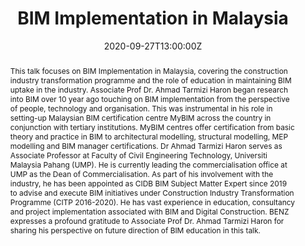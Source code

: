 ---
title: BIM Implementation in Malaysia

event: BENZ Talks
event_url: https://www.youtube.com/watch?v=uCoAt2kqWPQ&t=1s

location: Auckland Central
address:
  street: 20 Symonds Street
  city: Auckland
  region: Auckland
  postcode: '1010'
  country: New Zealand

summary: This talk focuses on BIM Implementation in Malaysia, covering the construction industry transformation programme and the role of education in maintaining BIM uptake in the industry.
abstract: 'This talk focuses on BIM Implementation in Malaysia, covering the construction industry transformation programme and the role of education in maintaining BIM uptake in the industry. Associate Prof Dr. Ahmad Tarmizi Haron began research into BIM over 10 year ago touching on BIM implementation from the perspective of people, technology and organisation. This was instrumental in his role in setting-up Malaysian BIM certification centre MyBIM across the country in conjunction with tertiary institutions. MyBIM centres offer certification from basic theory and practice in BIM to architectural modelling, structural modelling, MEP modelling and BIM manager certifications. Dr Ahmad Tarmizi Haron serves as Associate Professor at Faculty of Civil Engineering Technology, Universiti Malaysia Pahang (UMP). He is currently leading the commercialisation office at UMP as the Dean of Commercialisation. As part of his involvement with the industry, he has been appointed as CIDB BIM Subject Matter Expert since 2019 to advise and execute BIM initiatives under Construction Industry Transformation Programme (CITP 2016-2020). He has vast experience in education, consultancy and project implementation associated with BIM and Digital Construction. BENZ expresses a profound gratitude to Associate Prof Dr. Ahmad Tarmizi Haron for sharing his perspective on future direction of BIM education in this talk.'

# Talk start and end times.
#   End time can optionally be hidden by prefixing the line with `#`.
date: '2020-09-27T13:00:00Z'
# date_end: '2030-06-01T15:00:00Z'
all_day: false

# Schedule page publish date (NOT talk date).
publishDate: '2020-09-27T00:00:00Z'

authors: []
tags: []

# Is this a featured talk? (true/false)
featured: false

image:
  caption: 'Image credit: [**BENZ**](https://bimeducation.nz/)'
  focal_point: Right

url_code: ''
url_pdf: ''
url_slides: ''
url_video: ''

# Markdown Slides (optional).
#   Associate this talk with Markdown slides.
#   Simply enter your slide deck's filename without extension.
#   E.g. `slides = "example-slides"` references `content/slides/example-slides.md`.
#   Otherwise, set `slides = ""`.
slides:

# Projects (optional).
#   Associate this post with one or more of your projects.
#   Simply enter your project's folder or file name without extension.
#   E.g. `projects = ["internal-project"]` references `content/project/deep-learning/index.md`.
#   Otherwise, set `projects = []`.
projects:
---